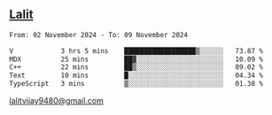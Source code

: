 ## [Lalit](https://lalit.sh)

<!--START_SECTION:waka-->

```txt
From: 02 November 2024 - To: 09 November 2024

V            3 hrs 5 mins    ██████████████████▒░░░░░░   73.87 %
MDX          25 mins         ██▓░░░░░░░░░░░░░░░░░░░░░░   10.09 %
C++          22 mins         ██▒░░░░░░░░░░░░░░░░░░░░░░   09.02 %
Text         10 mins         █░░░░░░░░░░░░░░░░░░░░░░░░   04.34 %
TypeScript   3 mins          ▒░░░░░░░░░░░░░░░░░░░░░░░░   01.38 %
```

<!--END_SECTION:waka-->

lalitvijay9480@gmail.com
